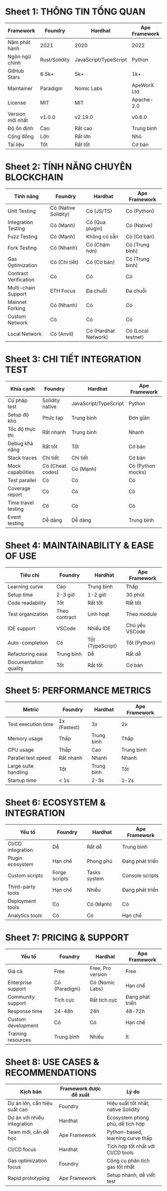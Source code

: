# Sheet 1: THÔNG TIN TỔNG QUAN

| Framework | Foundry | Hardhat | Ape Framework |
|-----------|---------|---------|---------------|
| Năm phát hành | 2021 | 2020 | 2022 |
| Ngôn ngữ chính | Rust/Solidity | JavaScript/TypeScript | Python |
| GitHub Stars | 6.5k+ | 5k+ | 1k+ |
| Maintainer | Paradigm | Nomic Labs | ApeWorX Ltd |
| License | MIT | MIT | Apache-2.0 |
| Version mới nhất | v1.0.0 | v2.19.0 | v0.6.0 |
| Độ ổn định | Cao | Rất cao | Trung bình |
| Cộng đồng | Lớn | Rất lớn | Nhỏ |
| Tài liệu | Tốt | Rất tốt | Cơ bản |

# Sheet 2: TÍNH NĂNG CHUYÊN BLOCKCHAIN

| Tính năng | Foundry | Hardhat | Ape Framework |
|-----------|---------|---------|---------------|
| Unit Testing | Có (Native Solidity) | Có (JS/TS) | Có (Python) |
| Integration Testing | Có (Mạnh) | Có (Qua plugin) | Có (Native) |
| Fuzz Testing | Có (Mạnh) | Không có sẵn | Có (Cơ bản) |
| Fork Testing | Có (Nhanh) | Có (Chậm hơn) | Có (Trung bình) |
| Gas Optimization | Có (Chi tiết) | Có (Cơ bản) | Có (Trung bình) |
| Contract Verification | Có | Có | Có |
| Multi-chain Support | ETH Focus | Đa chuỗi | Đa chuỗi |
| Mainnet Forking | Có (Nhanh) | Có | Có |
| Custom Network | Có | Có | Có |
| Local Network | Có (Anvil) | Có (Hardhat Network) | Có (Local testnet) |

# Sheet 3: CHI TIẾT INTEGRATION TEST

| Khía cạnh | Foundry | Hardhat | Ape Framework |
|-----------|---------|---------|---------------|
| Cú pháp test | Solidity native | JavaScript/TypeScript | Python |
| Setup độ khó | Phức tạp | Trung bình | Đơn giản |
| Tốc độ thực thi | Rất nhanh | Trung bình | Nhanh |
| Debug khả năng | Rất tốt | Tốt | Cơ bản |
| Stack traces | Chi tiết | Chi tiết | Cơ bản |
| Mock capabilities | Có (Cheat codes) | Có (Mạnh) | Có (Python mocks) |
| Test parallel | Có | Có | Có |
| Coverage report | Có | Có | Có |
| Time travel testing | Có | Có | Có |
| Event testing | Dễ dàng | Dễ dàng | Trung bình |

# Sheet 4: MAINTAINABILITY & EASE OF USE

| Tiêu chí | Foundry | Hardhat | Ape Framework |
|----------|---------|---------|---------------|
| Learning curve | Cao | Trung bình | Thấp |
| Setup time | 2-3 giờ | 1-2 giờ | 30 phút |
| Code readability | Tốt | Rất tốt | Rất tốt |
| Test organization | Theo contract | Linh hoạt | Theo module |
| IDE support | VSCode | Nhiều IDE | Chủ yếu VSCode |
| Auto-completion | Có | Tốt (TypeScript) | Tốt (Python) |
| Refactoring ease | Trung bình | Dễ | Rất dễ |
| Documentation quality | Tốt | Rất tốt | Cơ bản |

# Sheet 5: PERFORMANCE METRICS

| Metric | Foundry | Hardhat | Ape Framework |
|--------|---------|---------|---------------|
| Test execution time | 1x (Fastest) | 3x | 2x |
| Memory usage | Thấp | Trung bình | Thấp |
| CPU usage | Thấp | Cao | Trung bình |
| Parallel test speed | Rất nhanh | Nhanh | Nhanh |
| Large suite handling | Tốt | Trung bình | Tốt |
| Startup time | < 1s | 2-3s | 1-2s |

# Sheet 6: ECOSYSTEM & INTEGRATION

| Yếu tố | Foundry | Hardhat | Ape Framework |
|--------|---------|---------|---------------|
| CI/CD integration | Dễ | Rất dễ | Trung bình |
| Plugin ecosystem | Hạn chế | Phong phú | Đang phát triển |
| Custom scripts | Forge scripts | Tasks system | Console scripts |
| Third-party tools | Hạn chế | Nhiều | Đang phát triển |
| Deployment tools | Có | Có (Mạnh) | Có |
| Analytics tools | Có | Có | Hạn chế |

# Sheet 7: PRICING & SUPPORT

| Yếu tố | Foundry | Hardhat | Ape Framework |
|--------|---------|---------|---------------|
| Giá cả | Free | Free, Pro version | Free |
| Enterprise support | Có (Paradigm) | Có (Nomic Labs) | Hạn chế |
| Community support | Tích cực | Rất tích cực | Đang phát triển |
| Response time | 24-48h | 24h | 48-72h |
| Custom development | Có | Có | Hạn chế |
| Training resources | Trung bình | Nhiều | Ít |

# Sheet 8: USE CASES & RECOMMENDATIONS

| Kịch bản | Framework được đề xuất | Lý do |
|----------|----------------------|--------|
| Dự án lớn, cần hiệu suất cao | Foundry | Hiệu suất tốt nhất, native Solidity |
| Dự án với nhiều integration | Hardhat | Ecosystem phong phú, dễ tích hợp |
| Team mới, cần dễ học | Ape Framework | Python-based, learning curve thấp |
| CI/CD focus | Hardhat | Tích hợp tốt nhất với CI/CD tools |
| Gas optimization focus | Foundry | Công cụ phân tích gas tốt nhất |
| Rapid prototyping | Ape Framework | Setup nhanh, dễ viết test |

